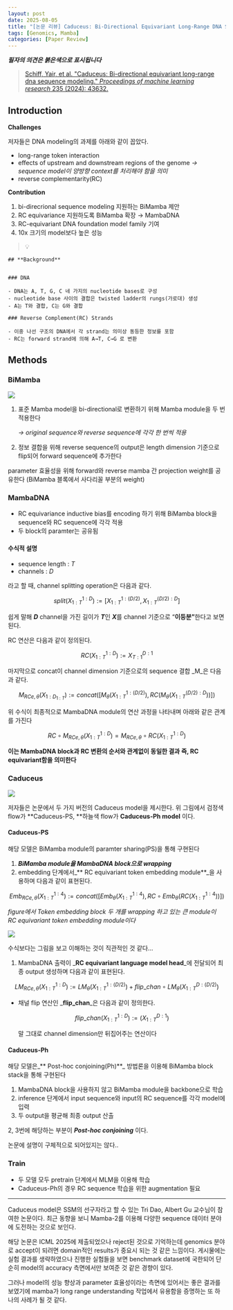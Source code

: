 ```yaml
---
layout: post
date: 2025-08-05
title: "[논문 리뷰] Caduceus: Bi-Directional Equivariant Long-Range DNA Sequence Modeling"
tags: [Genomics, Mamba]
categories: [Paper Review]
---
```


<span class="notion-red">_**필자의 의견은 붉은색으로 표시됩니다**_</span>


> [Schiff, Yair, et al. "Caduceus: Bi-directional equivariant long-range dna sequence modeling." ](https://pmc.ncbi.nlm.nih.gov/articles/PMC12189541/)[_Proceedings of machine learning research_](https://pmc.ncbi.nlm.nih.gov/articles/PMC12189541/)[ 235 (2024): 43632.](https://pmc.ncbi.nlm.nih.gov/articles/PMC12189541/)



## Introduction


**Challenges**


저자들은 DNA modeling의 과제를 아래와 같이 꼽았다.

- long-range token interaction
- effects of upstream and downstream regions of the genome 
_→ sequence model이 양방향 context를 처리해야 함을 의미_
- reverse complementarity(RC)

**Contribution**

1. bi-direcrional sequence modeling 지원하는 BiMamba 제안
1. RC equivariance 지원하도록 BiMamba 확장 → MambaDNA
1. RC-equivariant DNA foundation model family 기여
1. 10x 크기의 model보다 높은 성능

> 💡 


	## **Background**


	### DNA

	- DNA는 A, T, G, C 네 가지의 nucleotide bases로 구성
	- nucleotide base 사이의 결합은 twisted ladder의 rungs(가로대) 생성
	- A는 T와 결합, C는 G와 결합

	### Reverse Complement(RC) Strands

	- 이중 나선 구조의 DNA에서 각 strand는 의미상 동등한 정보를 포함
	- RC는 forward strand에 의해 A→T, C→G 로 변환


## Methods



### BiMamba


![](https://prod-files-secure.s3.us-west-2.amazonaws.com/542b861c-36a8-4051-84e5-8804b6728dba/2c247d59-7815-4980-99f0-8f0d21f445a7/image.png?X-Amz-Algorithm=AWS4-HMAC-SHA256&X-Amz-Content-Sha256=UNSIGNED-PAYLOAD&X-Amz-Credential=ASIAZI2LB466Z3TM76MU%2F20251007%2Fus-west-2%2Fs3%2Faws4_request&X-Amz-Date=20251007T021406Z&X-Amz-Expires=3600&X-Amz-Security-Token=IQoJb3JpZ2luX2VjEAIaCXVzLXdlc3QtMiJGMEQCIFJBSAeymsaZY3m9Z4%2BDerYHoDjQhYIHKH16euiCQbnPAiB5gWNne9JYkvD5x0ShQeyecmCXQzB3haIK%2FJ1nlCcL5CqIBAia%2F%2F%2F%2F%2F%2F%2F%2F%2F%2F8BEAAaDDYzNzQyMzE4MzgwNSIMpIRtUW6BgPnd6le5KtwDnsP1gU2Kjlp28oNN4ePYqCCTPoV%2BTUnb0E8vfQ1qJkSrUzB9olPEUPKgAkACAhWdyWSl8tpIl8uMjYrcSbK7I7jRUd8b2x9C6kTjL%2FvFRLz6PlHgPfG3A6O16i1IRknqq4frJ8O7pgB3bIPMZmjNx5R85ENtulmtp1a4lkHmSAhUBunlO%2Btin3raxaqq1H5uKVtmk6S0OIRRtURAg1YZTkyuGvP8Uot2C8vlxajZY3S4S81%2BsQKKX%2FYfyVoABI7kIgPrRR8esCKIRs0HNgTT7ZdwoQU4HwOqNELERwBy0eLWj3hkz2VMb542qx3D3LvcoNpjk0xPYVf1njIq4uf9hg6bx4Ae4LjfgjfL5asYurnLGf1NhgDQt35FVROl2BAT8DEXM8Bx1zfl6SAIqCu4NvBCl0dZbJThvh4%2FZldAvSsFiBwVvUyfRzVe7qfrvII%2B4AlaeR2kr%2FzJF%2Be%2BfY6F2emyjK5FucHAvuz9afsuocDGlW%2FD%2Bp9CiMHgHqJlZeMdV0lG4y1aYezrhlbJaynYoiVvRBxghaoi3FmwImHLooqV6u9KXjSnh5JlaD3WYXkfdN0Fqsbshkov800A8Xfs7osPiH5Y6ahqeRmbv4CtzzsmAkctXxKlzM5EaKYwzdWRxwY6pgFYo2NhhDlDclAnJ38676v2pYfNicK8Eylgc9jCcWH9P1jo0yCkBg1WYPSocXYhrUSJkMn3Or9VWDcz%2FRGatMK%2Bb1ElEbbPVsVtEQf0SWbLOsKaezPloVXMxRxsDCISYL%2B%2FU2JS3%2BHPYp9%2FVw6QL%2BS4Aqyet%2Fnypeczz432a857Q%2Bad7LlA%2Bx5aKzEOQ%2FZJ0cC1LB%2BwDeqbdrBvC9RHI3hyf8IAKvDw&X-Amz-Signature=bebf08ad18b9c0c1dd0720206ef6c9e26e69c15d0b6be2048515584a8324ec74&X-Amz-SignedHeaders=host&x-amz-checksum-mode=ENABLED&x-id=GetObject)

1. 표준 Mamba model을 bi-directional로 변환하기 위해 Mamba module을 두 번 적용한다

	_→ original sequence와 reverse sequence에 각각 한 번씩 적용_

1. 정보 결합을 위해 reverse sequence의 output은 length dimension 기준으로 flip되어 forward sequence에 추가한다

parameter 효율성을 위해 forward와 reverse mamba 간 projection weight를 공유한다 (BiMamba 블록에서 사다리꼴 부분의 weight)



### MambaDNA

- RC equivariance inductive bias를 encoding 하기 위해 BiMamba block을 sequence와 RC sequence에 각각 적용
- 두 block의 paramter는 공유됨


#### 수식적 설명

- sequence length : _T_
- channels : _D_

라고 할 때,  channel splitting operation은 다음과 같다.


$$
split(X^{1:D}_{1:T}):=[X^{1:(D/2)}_{1:T},X^{(D/2):D}_{1:T}]
$$


<span class="notion-red">쉽게 말해 </span><span class="notion-red">_**D**_</span><span class="notion-red"> channel을 가진 길이가 </span><span class="notion-red">_**T**_</span><span class="notion-red">인 </span><span class="notion-red">_**X**_</span><span class="notion-red">를 channel 기준으로 “</span><span class="notion-red">**이등분”**</span><span class="notion-red">한다고 보면 된다.</span>


RC 연산은 다음과 같이 정의된다.


$$
RC(X^{1:D}_{1:T}):=X^{D:1}_{T:1}
$$


마지막으로 concat이 channel dimension 기준으로의 sequence 결합 _M_은 다음과 같다.


$$
M_{RCe,\theta}(X_{1:D_{1:T}}):=concat([M_{\theta}(X^{1:(D/2)}_{1:T}),RC(M_{\theta}(X^{(D/2):D}_{1:T}))])
$$


위 수식이 최종적으로 MambaDNA module의 연산 과정을 나타내며 아래와 같은 관계를 가진다


$$
RC\circ M_{RCe,\theta}(X^{1:D}_{1:T}) = M_{RCe,\theta} \circ RC(X^{1:D}_{1:T})
$$


**이는 MambaDNA block과 RC 변환의 순서와 관계없이 동일한 결과 즉, RC equivariant함을 의미한다**



### Caduceus


![](https://prod-files-secure.s3.us-west-2.amazonaws.com/542b861c-36a8-4051-84e5-8804b6728dba/f94a60d7-8145-473b-aef9-7c68d3ec604a/image.png?X-Amz-Algorithm=AWS4-HMAC-SHA256&X-Amz-Content-Sha256=UNSIGNED-PAYLOAD&X-Amz-Credential=ASIAZI2LB466Z3TM76MU%2F20251007%2Fus-west-2%2Fs3%2Faws4_request&X-Amz-Date=20251007T021406Z&X-Amz-Expires=3600&X-Amz-Security-Token=IQoJb3JpZ2luX2VjEAIaCXVzLXdlc3QtMiJGMEQCIFJBSAeymsaZY3m9Z4%2BDerYHoDjQhYIHKH16euiCQbnPAiB5gWNne9JYkvD5x0ShQeyecmCXQzB3haIK%2FJ1nlCcL5CqIBAia%2F%2F%2F%2F%2F%2F%2F%2F%2F%2F8BEAAaDDYzNzQyMzE4MzgwNSIMpIRtUW6BgPnd6le5KtwDnsP1gU2Kjlp28oNN4ePYqCCTPoV%2BTUnb0E8vfQ1qJkSrUzB9olPEUPKgAkACAhWdyWSl8tpIl8uMjYrcSbK7I7jRUd8b2x9C6kTjL%2FvFRLz6PlHgPfG3A6O16i1IRknqq4frJ8O7pgB3bIPMZmjNx5R85ENtulmtp1a4lkHmSAhUBunlO%2Btin3raxaqq1H5uKVtmk6S0OIRRtURAg1YZTkyuGvP8Uot2C8vlxajZY3S4S81%2BsQKKX%2FYfyVoABI7kIgPrRR8esCKIRs0HNgTT7ZdwoQU4HwOqNELERwBy0eLWj3hkz2VMb542qx3D3LvcoNpjk0xPYVf1njIq4uf9hg6bx4Ae4LjfgjfL5asYurnLGf1NhgDQt35FVROl2BAT8DEXM8Bx1zfl6SAIqCu4NvBCl0dZbJThvh4%2FZldAvSsFiBwVvUyfRzVe7qfrvII%2B4AlaeR2kr%2FzJF%2Be%2BfY6F2emyjK5FucHAvuz9afsuocDGlW%2FD%2Bp9CiMHgHqJlZeMdV0lG4y1aYezrhlbJaynYoiVvRBxghaoi3FmwImHLooqV6u9KXjSnh5JlaD3WYXkfdN0Fqsbshkov800A8Xfs7osPiH5Y6ahqeRmbv4CtzzsmAkctXxKlzM5EaKYwzdWRxwY6pgFYo2NhhDlDclAnJ38676v2pYfNicK8Eylgc9jCcWH9P1jo0yCkBg1WYPSocXYhrUSJkMn3Or9VWDcz%2FRGatMK%2Bb1ElEbbPVsVtEQf0SWbLOsKaezPloVXMxRxsDCISYL%2B%2FU2JS3%2BHPYp9%2FVw6QL%2BS4Aqyet%2Fnypeczz432a857Q%2Bad7LlA%2Bx5aKzEOQ%2FZJ0cC1LB%2BwDeqbdrBvC9RHI3hyf8IAKvDw&X-Amz-Signature=f174bb82270dfecc8eed24ada1efcea7c3684c46c471b7487d0f52be846a2ede&X-Amz-SignedHeaders=host&x-amz-checksum-mode=ENABLED&x-id=GetObject)


저자들은 논문에서 두 가지 버전의 Caduceus model을 제시한다. 위 그림에서 검정색 flow가 **Caduceus-PS, **하늘색 flow가 **Caduceus-Ph model** 이다.



#### Caduceus-PS


해당 모델은 BiMamba module의 paramter sharing(PS)을 통해 구현된다

1. _**BiMamba module을 MambaDNA block으로 wrapping**_
1. embedding 단계에서_** RC equivariant token embedding module**_을 사용하며 다음과 같이 표현된다.

$$
Emb_{RCe,\theta}(X^{1:4}_{1:T}):=concat([Emb_{\theta}(X^{1:4}_{1:T}),RC \circ Emb_{\theta}(RC(X^{1:4}_{1:T}))])
$$


_figure에서 Token embedding block 두 개를 wrapping 하고 있는 큰 module이 RC equivariant token embedding module이다_


![](https://prod-files-secure.s3.us-west-2.amazonaws.com/542b861c-36a8-4051-84e5-8804b6728dba/b175e4da-71eb-4e91-8c23-a06dabe673c9/image.png?X-Amz-Algorithm=AWS4-HMAC-SHA256&X-Amz-Content-Sha256=UNSIGNED-PAYLOAD&X-Amz-Credential=ASIAZI2LB466Z3TM76MU%2F20251007%2Fus-west-2%2Fs3%2Faws4_request&X-Amz-Date=20251007T021406Z&X-Amz-Expires=3600&X-Amz-Security-Token=IQoJb3JpZ2luX2VjEAIaCXVzLXdlc3QtMiJGMEQCIFJBSAeymsaZY3m9Z4%2BDerYHoDjQhYIHKH16euiCQbnPAiB5gWNne9JYkvD5x0ShQeyecmCXQzB3haIK%2FJ1nlCcL5CqIBAia%2F%2F%2F%2F%2F%2F%2F%2F%2F%2F8BEAAaDDYzNzQyMzE4MzgwNSIMpIRtUW6BgPnd6le5KtwDnsP1gU2Kjlp28oNN4ePYqCCTPoV%2BTUnb0E8vfQ1qJkSrUzB9olPEUPKgAkACAhWdyWSl8tpIl8uMjYrcSbK7I7jRUd8b2x9C6kTjL%2FvFRLz6PlHgPfG3A6O16i1IRknqq4frJ8O7pgB3bIPMZmjNx5R85ENtulmtp1a4lkHmSAhUBunlO%2Btin3raxaqq1H5uKVtmk6S0OIRRtURAg1YZTkyuGvP8Uot2C8vlxajZY3S4S81%2BsQKKX%2FYfyVoABI7kIgPrRR8esCKIRs0HNgTT7ZdwoQU4HwOqNELERwBy0eLWj3hkz2VMb542qx3D3LvcoNpjk0xPYVf1njIq4uf9hg6bx4Ae4LjfgjfL5asYurnLGf1NhgDQt35FVROl2BAT8DEXM8Bx1zfl6SAIqCu4NvBCl0dZbJThvh4%2FZldAvSsFiBwVvUyfRzVe7qfrvII%2B4AlaeR2kr%2FzJF%2Be%2BfY6F2emyjK5FucHAvuz9afsuocDGlW%2FD%2Bp9CiMHgHqJlZeMdV0lG4y1aYezrhlbJaynYoiVvRBxghaoi3FmwImHLooqV6u9KXjSnh5JlaD3WYXkfdN0Fqsbshkov800A8Xfs7osPiH5Y6ahqeRmbv4CtzzsmAkctXxKlzM5EaKYwzdWRxwY6pgFYo2NhhDlDclAnJ38676v2pYfNicK8Eylgc9jCcWH9P1jo0yCkBg1WYPSocXYhrUSJkMn3Or9VWDcz%2FRGatMK%2Bb1ElEbbPVsVtEQf0SWbLOsKaezPloVXMxRxsDCISYL%2B%2FU2JS3%2BHPYp9%2FVw6QL%2BS4Aqyet%2Fnypeczz432a857Q%2Bad7LlA%2Bx5aKzEOQ%2FZJ0cC1LB%2BwDeqbdrBvC9RHI3hyf8IAKvDw&X-Amz-Signature=ea48d9e659670d6807ebf13347dc877b445398bf3c06207e42266a5704b8d738&X-Amz-SignedHeaders=host&x-amz-checksum-mode=ENABLED&x-id=GetObject)


<span class="notion-red">수식보다는 그림을 보고 이해하는 것이 직관적인 것 같다…</span>

1. MambaDNA 출력이 _**RC equivariant language model head**_에 전달되어 최종 output 생성하며 다음과 같이 표현된다.

$$
LM_{RCe,\theta}(X^{1:D}_{1:T}):= LM_{\theta}(X^{1:(D/2)}_{1:T})+flip\_chan\circ LM_{\theta}(X^{D:(D/2)}_{1:T})
$$

- 채널 flip 연산인 _**flip\_chan**_은 다음과 같이 정의한다.

	$$
	flip\_chan(X^{1:D}_{1:T}):=(X^{D:1}_{1:T})
	$$


	말 그대로 channel dimension만 뒤집어주는 연산이다



#### Caduceus-Ph


해당 모델은_** Post-hoc conjoining(Ph)**_ 방법론을 이용해 BiMamba block stack을 통해 구현된다

1. MambaDNA block을 사용하지 않고 BiMamba module을 backbone으로 학습
1. inference 단계에서 input sequence와 input의 RC sequence를 각각 model에 입력
1. 두 output을 평균해 최종 output 산출

2, 3번에 해당하는 부분이 _**Post-hoc conjoining**_ 이다.


<span class="notion-red">논문에 설명이 구체적으로 되어있지는 않다..</span>



### Train

- 두 모델 모두 pretrain 단계에서 MLM을 이용해 학습
- Caduceus-Ph의 경우 RC sequence 학습을 위한 augmentation 필요

---


<span class="notion-red">Caduceus model은 SSM의 선구자라고 할 수 있는 Tri Dao, Albert Gu 교수님이 참여한 논문이다. 최근 동향을 보니 Mamba-2를 이용해 다양한 sequence 데이터 분야에 도전하는 것으로 보인다.</span>


<span class="notion-red">해당 논문은 ICML 2025에 제출되었으나 reject된 것으로 기억하는데 genomics 분야로 accept이 되려면 domain적인 results가 중요시 되는 것 같은 느낌이다. 게시물에는 실험 결과를 생략하였으나 진행한 실험들을 보면 benchmark dataset에 국한되어 단순히 model의 accuracy 측면에서만 보여준 것 같은 경향이 있다.</span>


<span class="notion-red">그러나 model의 성능 향상과 parameter 효율성이라는 측면에 있어서는 좋은 결과를 보였기에 mamba가 long range understanding 작업에서 유용함을 증명하는 또 하나의 사례가 될 것 같다.</span>

